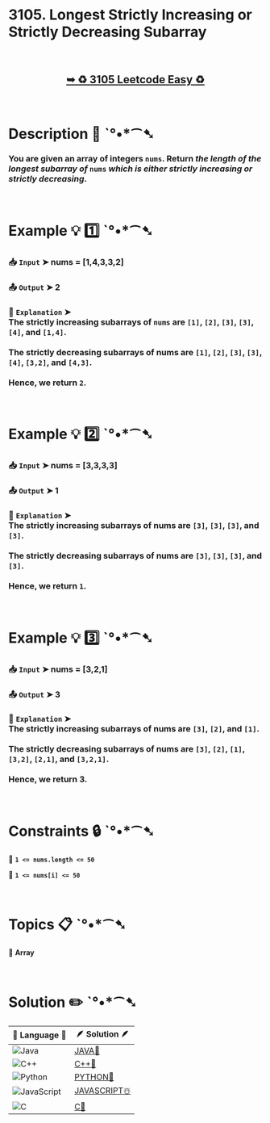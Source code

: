 # 3105. Longest Strictly Increasing or Strictly Decreasing Subarray

</br>

<h2 align="center"> 

<a href="https://leetcode.com/problems/longest-strictly-increasing-or-strictly-decreasing-subarray/description/?envType=daily-question&envId=2025-02-03"><strong>➥ ♻️ 3105 Leetcode Easy ♻️ </strong></a>
</h2>

</br>

# Description 📜 ˋ°•*⁀➷

### You are given an array of integers `nums`. Return *the length of the longest subarray of* `nums` *which is either strictly increasing or strictly decreasing*.

</br>

# Example 💡 1️⃣ ˋ°•*⁀➷

  ### 📥 `Input`  ➤ nums = [1,4,3,3,2]

  ### 📤 `Output`  ➤ 2

  ### 🔦 `Explanation`  ➤ </br> The strictly increasing subarrays of `nums` are `[1]`, `[2]`, `[3]`, `[3]`, `[4]`, and `[1,4]`.</br></br> The strictly decreasing subarrays of nums are `[1]`, `[2]`, `[3]`, `[3]`, `[4]`, `[3,2]`, and `[4,3]`.</br></br> Hence, we return `2`.

</br>

# Example 💡 2️⃣ ˋ°•*⁀➷

  ### 📥 `Input` ➤ nums = [3,3,3,3]

  ### 📤 `Output`  ➤ 1

  ### 🔦 `Explanation` ➤ </br> The strictly increasing subarrays of nums are `[3]`, `[3]`, `[3]`, and `[3]`.</br></br>The strictly decreasing subarrays of nums are `[3]`, `[3]`, `[3]`, and `[3]`.</br></br>Hence, we return `1`.

</br>

# Example 💡 3️⃣ ˋ°•*⁀➷

  ### 📥 `Input` ➤ nums = [3,2,1]

  ### 📤 `Output`  ➤ 3

  ### 🔦 `Explanation`  ➤ </br> The strictly increasing subarrays of nums are `[3]`, `[2]`, and `[1]`.</br></br> The strictly decreasing subarrays of nums are `[3]`, `[2]`, `[1]`, `[3,2]`, `[2,1]`, and `[3,2,1]`.</br></br> Hence, we return 3.

</br>

# Constraints 🔒 ˋ°•*⁀➷

🔹 **`1 <= nums.length <= 50`** </br>

🔹 **`1 <= nums[i] <= 50`** </br>

</br>

# Topics 📋 ˋ°•*⁀➷

🔸 **Array**  </br>

</br>

# Solution ✏️ ˋ°•*⁀➷

| 📒 Language 📒  | 🪶 Solution 🪶 |
| ------------- | ------------- |
|  ![Java](https://img.shields.io/badge/java-%23ED8B00.svg?style=for-the-badge&logo=openjdk&logoColor=white)  | [JAVA🍁](https://github.com/Prakhar-002/LEETCODE/blob/main/%F0%9F%8D%84%20Daily%20Challenge%202025%20%F0%9F%8D%B3/%F0%9F%94%AC%20Examine%20Thoroughly%20%F0%9F%A7%AC/02%20Feb%20%F0%9F%92%90/03%20-%2002%20-%202025%20---%203105.%20Longest%20Strictly%20Increasing%20or%20Strictly%20Decreasing%20Subarray%20%E2%98%83%EF%B8%8F%20%F0%9F%8D%81%20%F0%9F%8D%B0%20%F0%9F%8E%B2%20%F0%9F%92%96/%F0%9F%8D%81JAVA%20-%203105.%20Longest%20Strictly%20Increasing%20or.java) |
|  ![C++](https://img.shields.io/badge/c++-%2300599C.svg?style=for-the-badge&logo=c%2B%2B&logoColor=white)  | [C++🎲](https://github.com/Prakhar-002/LEETCODE/blob/main/%F0%9F%8D%84%20Daily%20Challenge%202025%20%F0%9F%8D%B3/%F0%9F%94%AC%20Examine%20Thoroughly%20%F0%9F%A7%AC/02%20Feb%20%F0%9F%92%90/03%20-%2002%20-%202025%20---%203105.%20Longest%20Strictly%20Increasing%20or%20Strictly%20Decreasing%20Subarray%20%E2%98%83%EF%B8%8F%20%F0%9F%8D%81%20%F0%9F%8D%B0%20%F0%9F%8E%B2%20%F0%9F%92%96/%F0%9F%8E%B2CPP%20-%203105.%20Longest%20Strictly%20Increasing%20or%20S.cpp)  |
|  ![Python](https://img.shields.io/badge/python-3670A0?style=for-the-badge&logo=python&logoColor=ffdd54)    | [PYTHON🍰](https://github.com/Prakhar-002/LEETCODE/blob/main/%F0%9F%8D%84%20Daily%20Challenge%202025%20%F0%9F%8D%B3/%F0%9F%94%AC%20Examine%20Thoroughly%20%F0%9F%A7%AC/02%20Feb%20%F0%9F%92%90/03%20-%2002%20-%202025%20---%203105.%20Longest%20Strictly%20Increasing%20or%20Strictly%20Decreasing%20Subarray%20%E2%98%83%EF%B8%8F%20%F0%9F%8D%81%20%F0%9F%8D%B0%20%F0%9F%8E%B2%20%F0%9F%92%96/%F0%9F%8D%B0PYTHON%20-%203105.%20Longest%20Strictly%20Increasing%20or.py) |
| ![JavaScript](https://img.shields.io/badge/javascript-%23323330.svg?style=for-the-badge&logo=javascript&logoColor=%23F7DF1E)   | [JAVASCRIPT☃️](https://github.com/Prakhar-002/LEETCODE/blob/main/%F0%9F%8D%84%20Daily%20Challenge%202025%20%F0%9F%8D%B3/%F0%9F%94%AC%20Examine%20Thoroughly%20%F0%9F%A7%AC/02%20Feb%20%F0%9F%92%90/03%20-%2002%20-%202025%20---%203105.%20Longest%20Strictly%20Increasing%20or%20Strictly%20Decreasing%20Subarray%20%E2%98%83%EF%B8%8F%20%F0%9F%8D%81%20%F0%9F%8D%B0%20%F0%9F%8E%B2%20%F0%9F%92%96/%E2%98%83%EF%B8%8FJAVASCRIPT%20-%203105.%20Longest%20Strictly%20Increasin.js) |
|   ![C](https://img.shields.io/badge/c-%2300599C.svg?style=for-the-badge&logo=c&logoColor=white)   | [C💖](https://github.com/Prakhar-002/LEETCODE/blob/main/%F0%9F%8D%84%20Daily%20Challenge%202025%20%F0%9F%8D%B3/%F0%9F%94%AC%20Examine%20Thoroughly%20%F0%9F%A7%AC/02%20Feb%20%F0%9F%92%90/03%20-%2002%20-%202025%20---%203105.%20Longest%20Strictly%20Increasing%20or%20Strictly%20Decreasing%20Subarray%20%E2%98%83%EF%B8%8F%20%F0%9F%8D%81%20%F0%9F%8D%B0%20%F0%9F%8E%B2%20%F0%9F%92%96/%F0%9F%92%96C%20-%203105.%20Longest%20Strictly%20Increasing%20or%20Stric.c)  |
